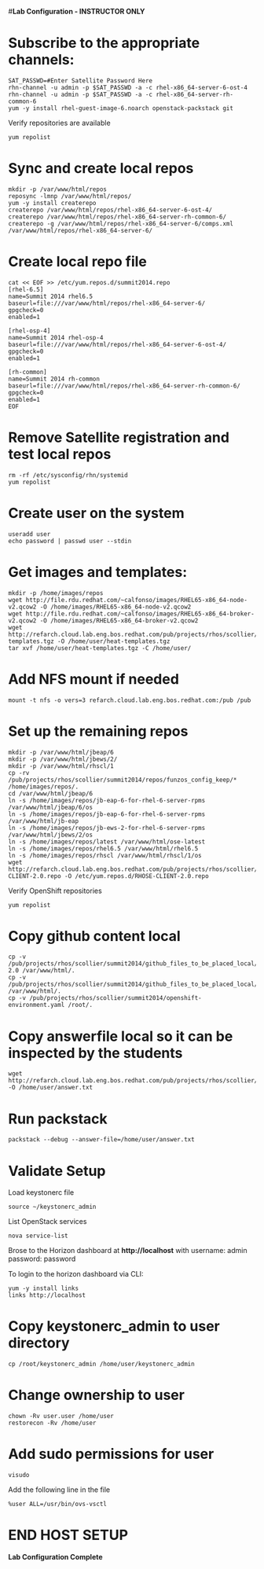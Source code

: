 #**Lab Configuration - INSTRUCTOR ONLY**

# Subscribe to the appropriate channels:

    SAT_PASSWD=#Enter Satellite Password Here
    rhn-channel -u admin -p $SAT_PASSWD -a -c rhel-x86_64-server-6-ost-4
    rhn-channel -u admin -p $SAT_PASSWD -a -c rhel-x86_64-server-rh-common-6
    yum -y install rhel-guest-image-6.noarch openstack-packstack git

Verify repositories are available

    yum repolist

# Sync and create local repos

    mkdir -p /var/www/html/repos
    reposync -lmnp /var/www/html/repos/
    yum -y install createrepo
    createrepo /var/www/html/repos/rhel-x86_64-server-6-ost-4/
    createrepo /var/www/html/repos/rhel-x86_64-server-rh-common-6/
    createrepo -g /var/www/html/repos/rhel-x86_64-server-6/comps.xml /var/www/html/repos/rhel-x86_64-server-6/

# Create local repo file
    cat << EOF >> /etc/yum.repos.d/summit2014.repo
    [rhel-6.5]
    name=Summit 2014 rhel6.5
    baseurl=file:///var/www/html/repos/rhel-x86_64-server-6/
    gpgcheck=0
    enabled=1
    
    [rhel-osp-4]
    name=Summit 2014 rhel-osp-4
    baseurl=file:///var/www/html/repos/rhel-x86_64-server-6-ost-4/
    gpgcheck=0
    enabled=1
    
    [rh-common]
    name=Summit 2014 rh-common
    baseurl=file:///var/www/html/repos/rhel-x86_64-server-rh-common-6/
    gpgcheck=0
    enabled=1
    EOF

# Remove Satellite registration and test local repos

    rm -rf /etc/sysconfig/rhn/systemid
    yum repolist

# Create user on the system

    useradd user
    echo password | passwd user --stdin

# Get images and templates:

    mkdir -p /home/images/repos
    wget http://file.rdu.redhat.com/~calfonso/images/RHEL65-x86_64-node-v2.qcow2 -O /home/images/RHEL65-x86_64-node-v2.qcow2
    wget http://file.rdu.redhat.com/~calfonso/images/RHEL65-x86_64-broker-v2.qcow2 -O /home/images/RHEL65-x86_64-broker-v2.qcow2
    wget http://refarch.cloud.lab.eng.bos.redhat.com/pub/projects/rhos/scollier/summit2014/heat-templates.tgz -O /home/user/heat-templates.tgz
    tar xvf /home/user/heat-templates.tgz -C /home/user/

# Add NFS mount if needed

    mount -t nfs -o vers=3 refarch.cloud.lab.eng.bos.redhat.com:/pub /pub

# Set up the remaining repos

    mkdir -p /var/www/html/jbeap/6
    mkdir -p /var/www/html/jbews/2/
    mkdir -p /var/www/html/rhscl/1
    cp -rv /pub/projects/rhos/scollier/summit2014/repos/funzos_config_keep/* /home/images/repos/.
    cd /var/www/html/jbeap/6
    ln -s /home/images/repos/jb-eap-6-for-rhel-6-server-rpms /var/www/html/jbeap/6/os
    ln -s /home/images/repos/jb-eap-6-for-rhel-6-server-rpms /var/www/html/jb-eap
    ln -s /home/images/repos/jb-ews-2-for-rhel-6-server-rpms /var/www/html/jbews/2/os
    ln -s /home/images/repos/latest /var/www/html/ose-latest
    ln -s /home/images/repos/rhel6.5 /var/www/html/rhel6.5
    ln -s /home/images/repos/rhscl /var/www/html/rhscl/1/os
    wget http://refarch.cloud.lab.eng.bos.redhat.com/pub/projects/rhos/scollier/summit2014/RHOSE-CLIENT-2.0.repo -O /etc/yum.repos.d/RHOSE-CLIENT-2.0.repo

Verify OpenShift repositories

    yum repolist

# Copy github content local

    cp -v /pub/projects/rhos/scollier/summit2014/github_files_to_be_placed_local/enterprise-2.0 /var/www/html/.
    cp -v /pub/projects/rhos/scollier/summit2014/github_files_to_be_placed_local/openshift.sh /var/www/html/.
    cp -v /pub/projects/rhos/scollier/summit2014/openshift-environment.yaml /root/.
    
# Copy answerfile local so it can be inspected by the students

    wget http://refarch.cloud.lab.eng.bos.redhat.com/pub/projects/rhos/scollier/summit2014/answer_new.txt.localhost -O /home/user/answer.txt

# Run packstack

    packstack --debug --answer-file=/home/user/answer.txt

# Validate Setup

Load keystonerc file

    source ~/keystonerc_admin

List OpenStack services

    nova service-list

Brose to the Horizon dashboard at **http://localhost** with username: admin password: password

To login to the horizon dashboard via CLI:

    yum -y install links
    links http://localhost

# Copy keystonerc_admin to user directory

    cp /root/keystonerc_admin /home/user/keystonerc_admin

# Change ownership to user

    chown -Rv user.user /home/user
    restorecon -Rv /home/user

# Add sudo permissions for user

    visudo

Add the following line in the file

    %user ALL=/usr/bin/ovs-vsctl

# END HOST SETUP
             

**Lab Configuration Complete**

<!--BREAK-->
